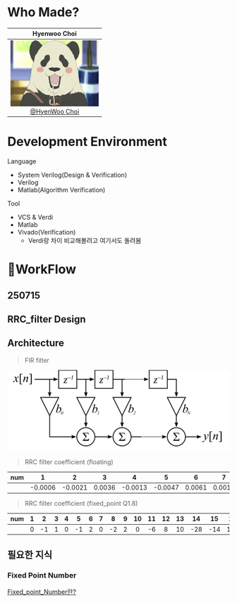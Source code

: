 # Who Made?

|                                             Hyenwoo Choi                                             |
| :--------------------------------------------------------------------------------------------------: |
| [<img src="./img/백곰카페.jpg" width=200 height=150> </br> @HyenWoo Choi](https://github.com/drgn88) |

# Development Environment

Language
- System Verilog(Design & Verification)
- Verilog
- Matlab(Algorithm Verification)


Tool
- VCS & Verdi
- Matlab
- Vivado(Verification)
  - Verdi랑 차이 비교해볼려고 여기서도 돌려봄

# 📆WorkFlow

## 250715

RRC_filter Design
---

## Architecture

> FIR filter

<img src="./img/스크린샷 2025-07-16 083202.png"><br>

> RRC filter coefficient (floating)

|  num   |    1    |    2    |   3    |    4    |    5    |   6    |   7    |    8    |   9    |   10    |   11    |   12   |   13   |   14    |   15    |   16   |   17   |   18   |   19    |   20    |   21   |   22   |   23    |   24    |   25   |   26    |   27   |   28   |   29    |   30    |   31   |   32    |   33    |
| :----: | :-----: | :-----: | :----: | :-----: | :-----: | :----: | :----: | :-----: | :----: | :-----: | :-----: | :----: | :----: | :-----: | :-----: | :----: | :----: | :----: | :-----: | :-----: | :----: | :----: | :-----: | :-----: | :----: | :-----: | :----: | :----: | :-----: | :-----: | :----: | :-----: | :-----: |
| &nbsp; | -0.0006 | -0.0021 | 0.0036 | -0.0013 | -0.0047 | 0.0061 | 0.0013 | -0.0077 | 0.0084 | -0.0013 | -0.0234 | 0.0318 | 0.0400 | -0.1086 | -0.0530 | 0.4351 | 0.7651 | 0.4351 | -0.0530 | -0.1086 | 0.0400 | 0.0318 | -0.0234 | -0.0013 | 0.0084 | -0.0077 | 0.0013 | 0.0061 | -0.0047 | -0.0013 | 0.0036 | -0.0021 | -0.0006 |

> RRC filter coefficient (fixed_point Q1.8)

|  num   |   1   |   2   |   3   |   4   |   5   |   6   |   7   |   8   |   9   |  10   |  11   |  12   |  13   |  14   |  15   |  16   |  17   |  18   |  19   |  20   |  21   |  22   |  23   |  24   |  25   |  26   |  27   |  28   |  29   |  30   |  31   |  32   |  33   |
| :----: | :---: | :---: | :---: | :---: | :---: | :---: | :---: | :---: | :---: | :---: | :---: | :---: | :---: | :---: | :---: | :---: | :---: | :---: | :---: | :---: | :---: | :---: | :---: | :---: | :---: | :---: | :---: | :---: | :---: | :---: | :---: | :---: | :---: |
| &nbsp; |   0   |  -1   |   1   |   0   |  -1   |   2   |   0   |  -2   |   2   |   0   |  -6   |   8   |  10   |  -28  |  -14  |  111  |  196  |  111  |  -14  |  -28  |  10   |   8   |  -6   |   0   |   2   |  -2   |   0   |   2   |  -1   |   0   |   1   |  -1   |   0   |


## 필요한 지식

### Fixed Point Number
[Fixed_point_Number란?](./Study/1.Fixed_Point_Number.md)